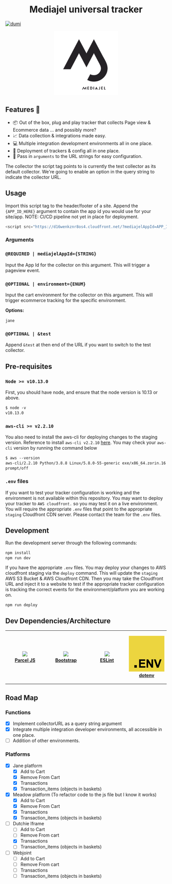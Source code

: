 <h1 align="center"><strong>Mediajel universal tracker</strong></h1>

[![dumi](https://img.shields.io/badge/docs%20by-dumi-blue)](https://github.com/umijs/dumi)

<div align="center"><img src="public/logo.png "width="200" height="200" /></div>

## Features :rocket:

- :package: Out of the box, plug and play tracker that collects Page view & Ecommerce data ... and possibly more?
- :chart_with_upwards_trend: Data collection & integrations made easy.
- :computer: Multiple integration development environments all in one place.
- :open_file_folder: Deployment of trackers & config all in one place.
- :wrench: Pass in `arguments` to the URL strings for easy configuration.

The collector the script tag points to is currently the test collector as its default collector. We're going to enable an option in the query string to indicate the collector URL.

## Usage

Import this script tag to the header/footer of a site. Append the `{APP_ID_HERE}` argument to contain the app id you would use for your site/app.
NOTE: CI/CD pipeline not yet in place for deployment.

```javascript
<script src="https://d16wenkznr8os4.cloudfront.net/?mediajelAppId=APP_ID_HERE&environment={CART_PLATFORM_HERE}&test"></script>
```

### Arguments

### `@REQUIRED | mediajelAppId={STRING}`

Input the App Id for the collector on this argument. This will trigger a pageview event.

### `@OPTIONAL | environment={ENUM}`

Input the cart environment for the collector on this argument. This will trigger ecommerce tracking for the specific environment.

<b>Options:</b>

`jane`

### `@OPTIONAL | &test`

Append `&test` at then end of the URL if you want to switch to the test collector.

## Pre-requisites

### `Node >= v10.13.0`

First, you should have node, and ensure that the node version is 10.13 or above.

```
$ node -v
v10.13.0
```
### `aws-cli >= v2.2.10`

You also need to install the aws-cli for deploying changes to the staging version. 
Reference to install `aws-cli v2.2.10` [here](https://docs.aws.amazon.com/cli/latest/userguide/install-cliv2.html). You may check your `aws-cli` version by running the command below

```
$ aws --version
aws-cli/2.2.10 Python/3.8.8 Linux/5.8.0-55-generic exe/x86_64.zorin.16 prompt/off

```
### `.env` files

If you want to test your tracker configuration is working and the environment is not available within this repository. You may want to deploy your tracker to `AWS cloudfront.` so you may test it on a live environment. You will require the appropriate `.env` files that point to the appropriate `staging` Cloudfront CDN server. Please contact the team for the `.env` files.

## Development

Run the development server through the following commands:
```
npm install
npm run dev
```
If you have the appropriate `.env` files. You may deploy your changes to AWS cloudfront staging via the `deploy` command. This will update the `staging` AWS S3 Bucket & AWS Cloudfront CDN. Then you may take the Cloudfront URL and inject it to a website to test if the appropriate tracker configuration is tracking the correct events for the environment/platform you are working on.

```
npm run deploy
```
## Dev Dependencies/Architecture

<table>
<tr>
 <td width="160" height="160" align="center">
      <a target="_blank" href="https://parceljs.org/">
        <img src="https://parceljs.org/assets/parcel-front.webp" />
        <br />
        <strong>Parcel JS</strong>
      </a>
    </td>
      <td width="160" height="160"  align="center">
      <a target="_blank" href="https://getbootstrap.com/">
        <img src="https://upload.wikimedia.org/wikipedia/commons/thumb/b/b2/Bootstrap_logo.svg/1024px-Bootstrap_logo.svg.png" />
        <br />
        <strong>Bootstrap</strong>
      </a>
    </td>
    <td width="160" height="160"  align="center">
      <a target="_blank" href="https://eslint.org/">
        <img src="https://camo.githubusercontent.com/a5e575e94f48ea666506fe28bf0eaf475ef28b2ed8e5b829e48a21f9c6390d49/68747470733a2f2f63646e2e776f726c64766563746f726c6f676f2e636f6d2f6c6f676f732f65736c696e742e737667" />
        <br />
        <strong>ESLint</strong>
      </a>
    </td>
    <td width="160" height="160"  align="center">
      <a target="_blank" href="https://github.com/motdotla/dotenv#readme">
        <img src="https://raw.githubusercontent.com/motdotla/dotenv/master/dotenv.png" />
        <br />
        <strong>dotenv</strong>
      </a>
    </td>
    </tr>
</table>

## Road Map

### Functions

- [x] Implement collectorURL as a query string argument
- [x] Integrate multiple integration developer environments, all accessible in one place.
- [ ] Addition of other environments.

### Platforms

- [x] Jane platform
  - [x] Add to Cart
  - [x] Remove From Cart
  - [x] Transactions
  - [x] Transaction_items (objects in baskets)
- [x] Meadow platform (To refactor code to the js file but I know it works)
  - [x] Add to Cart
  - [x] Remove From Cart
  - [x] Transactions
  - [x] Transaction_items (objects in baskets)
- [ ] Dutchie Iframe
  - [ ] Add to Cart
  - [ ] Remove From cart
  - [x] Transactions
  - [ ] Transaction_items (objects in baskets)
- [ ] Webjoint
  - [ ] Add to Cart
  - [ ] Remove From cart
  - [ ] Transactions
  - [ ] Transaction_items (objects in baskets)
